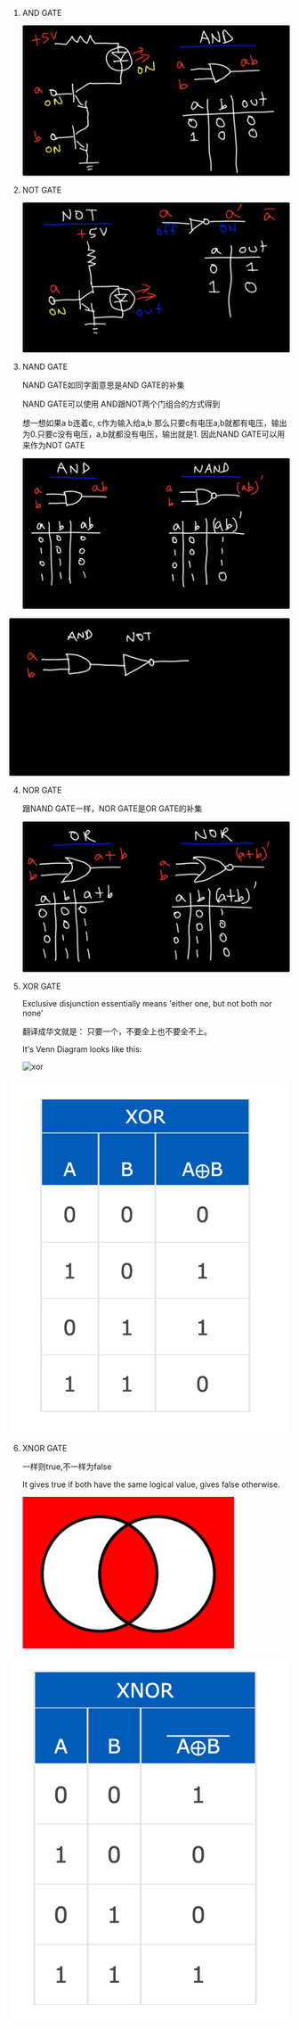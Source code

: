 1. AND GATE

   ![andgate](pictures/logicgates/andgate.png)

2. NOT GATE

   ![notgate](pictures/logicgates/notgate.png)

3. NAND GATE 

   NAND GATE如同字面意思是AND GATE的补集

   NAND GATE可以使用 AND跟NOT两个门组合的方式得到

   

   想一想如果a b连着c, c作为输入给a,b 那么只要c有电压a,b就都有电压，输出为0.只要c没有电压，a,b就都没有电压，输出就是1. 因此NAND GATE可以用来作为NOT GATE

   ![nandgate1](pictures/logicgates/nandgate1.png)

   

![nandgate2](pictures/logicgates/nandgate2.png)

4. NOR GATE 

   跟NAND GATE一样，NOR GATE是OR GATE的补集

   ![norgate](pictures/logicgates/norgate.png)

5. XOR GATE

   Exclusive disjunction essentially means 'either one, but not both nor none'

   翻译成华文就是： 只要一个，不要全上也不要全不上。

   It's Venn Diagram looks like this:

   ![xor](https://upload.wikimedia.org/wikipedia/commons/thumb/4/46/Venn0110.svg/100px-Venn0110.svg.png)

![xorgate](pictures/logicgates/xorgate.png)

6. XNOR GATE

   一样则true,不一样为false

   It gives true if both have the same logical value, gives false otherwise.

   ![xnorvenn](pictures/logicgates/xnorvenn.png)

![](pictures/logicgates/xnor.png)